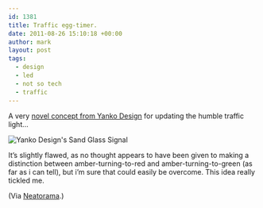 ```yaml
---
id: 1381
title: Traffic egg-timer.
date: 2011-08-26 15:10:18 +00:00
author: mark
layout: post
tags:
  - design
  - led
  - not so tech
  - traffic
---
```

A very [novel concept from Yanko Design](http://www.yankodesign.com/2010/11/18/sands-of-traffic-times/) for updating the humble traffic light&#8230;

<img class="aligncenter size-full wp-image-1382" title="Yanko Design's Sand Glass Signal" src="/images/fromwp/2011/08/sandglasssignal.jpg" alt="Yanko Design's Sand Glass Signal" width="500" height="331" srcset="/images/fromwp/2011/08/sandglasssignal.jpg 500w, /images/fromwp/2011/08/sandglasssignal-300x198.jpg 300w" sizes="(max-width: 500px) 100vw, 500px" />

It&#8217;s slightly flawed, as no thought appears to have been given to making a distinction between amber-turning-to-red and amber-turning-to-green (as far as i can tell), but i&#8217;m sure that could easily be overcome. This idea really tickled me.

(Via [Neatorama](http://www.neatorama.com/2011/08/13/traffic-light-hourglass/).)